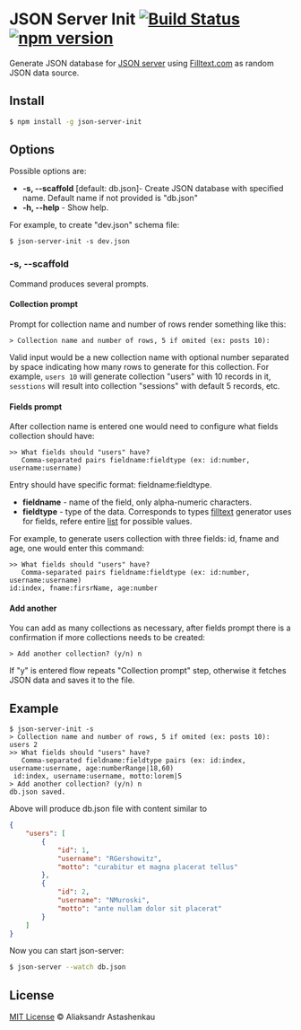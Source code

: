 # JSON Server Init [![Build Status](https://travis-ci.org/dfsq/json-server-init.svg)](https://travis-ci.org/dfsq/json-server-init) [![npm version](https://badge.fury.io/js/json-server-init.svg)](https://www.npmjs.com/package/json-server-init)

Generate JSON database for [JSON server][1] using [Filltext.com][2] as random JSON data source.

## Install

```bash
$ npm install -g json-server-init
```

## Options

Possible options are:

- **-s, --scaffold** [default: db.json]- Create JSON database with specified name. Default name if not provided is "db.json"
- **-h, --help** - Show help.

For example, to create "dev.json" schema file:

```
$ json-server-init -s dev.json
```

### -s, --scaffold

Command produces several prompts.

#### Collection prompt

Prompt for collection name and number of rows render something like this:

```
> Collection name and number of rows, 5 if omited (ex: posts 10):
```

Valid input would be a new collection name with optional number separated by space indicating how many rows to generate for this collection. For example, `users 10` will generate collection "users" with 10 records in it, `sesstions` will result into collection "sessions" with default 5 records, etc.

#### Fields prompt

After collection name is entered one would need to configure what fields collection should have:

```
>> What fields should "users" have?
   Comma-separated pairs fieldname:fieldtype (ex: id:number, username:username)
```

Entry should have specific format: fieldname:fieldtype.

- **fieldname** - name of the field, only alpha-numeric characters.
- **fieldtype** - type of the data. Corresponds to types [filltext][2] generator uses for fields, refere entire [list][2] for possible values.

For example, to generate users collection with three fields: id, fname and age, one would enter this command:

```
>> What fields should "users" have?
   Comma-separated pairs fieldname:fieldtype (ex: id:number, username:username)
id:index, fname:firsrName, age:number
```

#### Add another

You can add as many collections as necessary, after fields prompt there is a confirmation if more collections needs to be created:

```
> Add another collection? (y/n) n
```

If "y" is entered flow repeats "Collection prompt" step, otherwise it fetches JSON data and saves it to the file.

## Example

```
$ json-server-init -s
> Collection name and number of rows, 5 if omited (ex: posts 10):  users 2
>> What fields should "users" have?
   Comma-separated fieldname:fieldtype pairs (ex: id:index, username:username, age:numberRange|18,60)
 id:index, username:username, motto:lorem|5
> Add another collection? (y/n) n
db.json saved.
```

Above will produce db.json file with content similar to

```json
{
    "users": [
        {
            "id": 1,
            "username": "RGershowitz",
            "motto": "curabitur et magna placerat tellus"
        },
        {
            "id": 2,
            "username": "NMuroski",
            "motto": "ante nullam dolor sit placerat"
        }
    ]
}
```

Now you can start json-server:

```bash
$ json-server --watch db.json
```

## License

[MIT License](http://opensource.org/licenses/mit-license.php)  © Aliaksandr Astashenkau


[1]: https://github.com/typicode/json-server
[2]: http://www.filltext.com/
